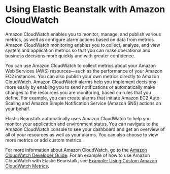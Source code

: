 # Using Elastic Beanstalk with Amazon CloudWatch<a name="AWSHowTo.cloudwatch"></a>

Amazon CloudWatch enables you to monitor, manage, and publish various metrics, as well as configure alarm actions based on data from metrics\. Amazon CloudWatch monitoring enables you to collect, analyze, and view system and application metrics so that you can make operational and business decisions more quickly and with greater confidence\.

You can use Amazon CloudWatch to collect metrics about your Amazon Web Services \(AWS\) resources—such as the performance of your Amazon EC2 instances\. You can also publish your own metrics directly to Amazon CloudWatch\. Amazon CloudWatch alarms help you implement decisions more easily by enabling you to send notifications or automatically make changes to the resources you are monitoring, based on rules that you define\. For example, you can create alarms that initiate Amazon EC2 Auto Scaling and Amazon Simple Notification Service \(Amazon SNS\) actions on your behalf\.

Elastic Beanstalk automatically uses Amazon CloudWatch to help you monitor your application and environment status\. You can navigate to the Amazon CloudWatch console to see your dashboard and get an overview of all of your resources as well as your alarms\. You can also choose to view more metrics or add custom metrics\.

For more information about Amazon CloudWatch, go to the [Amazon CloudWatch Developer Guide](http://docs.aws.amazon.com/AmazonCloudWatch/latest/DeveloperGuide/)\. For an example of how to use Amazon CloudWatch with Elastic Beanstalk, see [Example: Using Custom Amazon CloudWatch Metrics](customize-containers-cw.md)\.